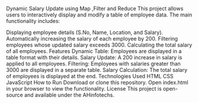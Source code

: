 Dynamic Salary Update using Map ,Filter and Reduce
This project allows users to interactively display and modify a table of employee data. The main functionality includes:

Displaying employee details (S.No, Name, Location, and Salary).
Automatically increasing the salary of each employee by 200.
Filtering employees whose updated salary exceeds 3000.
Calculating the total salary of all employees.
Features
Dynamic Table: Employees are displayed in a table format with their details.
Salary Update: A 200 increase in salary is applied to all employees.
Filtering: Employees with salaries greater than 3000 are displayed in a separate table.
Salary Calculation: The total salary of employees is displayed at the end.
Technologies Used
HTML
CSS
JavaScript
How to Run
Download or clone this repository.
Open index.html in your browser to view the functionality.
License
This project is open-source and available under the AHinfotechs.

